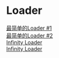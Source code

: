 # Loader

[最简单的Loader #1](loader1.html)  
[最简单的Loader #2](loader2.html)  
[Infinity Loader](Infinity_loader.html)  
[Infinity Loader](Infinity_loader2.html)